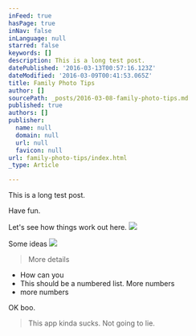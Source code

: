 ```yaml
---
inFeed: true
hasPage: true
inNav: false
inLanguage: null
starred: false
keywords: []
description: This is a long test post.
datePublished: '2016-03-13T00:57:16.123Z'
dateModified: '2016-03-09T00:41:53.065Z'
title: Family Photo Tips
author: []
sourcePath: _posts/2016-03-08-family-photo-tips.md
published: true
authors: []
publisher:
  name: null
  domain: null
  url: null
  favicon: null
url: family-photo-tips/index.html
_type: Article

---
```

This is a long test post.

Have fun.

Let's see how things work out here.
![](https://the-grid-user-content.s3-us-west-2.amazonaws.com/c38fae29-50a8-4182-8f6b-792aecdc2a77.jpg)

Some ideas
![](https://the-grid-user-content.s3-us-west-2.amazonaws.com/344c6737-4fa9-4685-9083-933b6baa1b16.jpg)

> More details

* How can you
* This should be a numbered list. More numbers
* more numbers

OK boo.

> This app kinda sucks. Not going to lie.